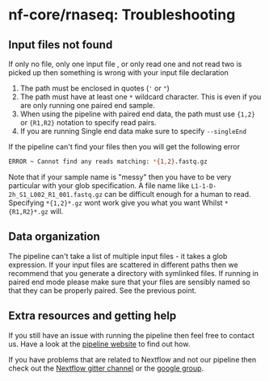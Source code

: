 # nf-core/rnaseq: Troubleshooting

<!-- TODO nf-core: Change this documentation if these parameters/errors are not relevant for your workflow -->

## Input files not found

If only no file, only one input file , or only read one and not read two is picked up then something is wrong with your input file declaration

1. The path must be enclosed in quotes (`'` or `"`)
2. The path must have at least one `*` wildcard character. This is even if you are only running one paired end sample.
3. When using the pipeline with paired end data, the path must use `{1,2}` or `{R1,R2}` notation to specify read pairs.
4. If you are running Single end data make sure to specify `--singleEnd`

If the pipeline can't find your files then you will get the following error

```bash
ERROR ~ Cannot find any reads matching: *{1,2}.fastq.gz
```

Note that if your sample name is "messy" then you have to be very particular with your glob specification. A file name like `L1-1-D-2h_S1_L002_R1_001.fastq.gz` can be difficult enough for a human to read. Specifying `*{1,2}*.gz` wont work give you what you want Whilst `*{R1,R2}*.gz` will.


## Data organization
The pipeline can't take a list of multiple input files - it takes a glob expression. If your input files are scattered in different paths then we recommend that you generate a directory with symlinked files. If running in paired end mode please make sure that your files are sensibly named so that they can be properly paired. See the previous point.

## Extra resources and getting help
If you still have an issue with running the pipeline then feel free to contact us.
Have a look at the [pipeline website](https://github.com/nf-core/rnaseq) to find out how.

If you have problems that are related to Nextflow and not our pipeline then check out the [Nextflow gitter channel](https://gitter.im/nextflow-io/nextflow) or the [google group](https://groups.google.com/forum/#!forum/nextflow).
